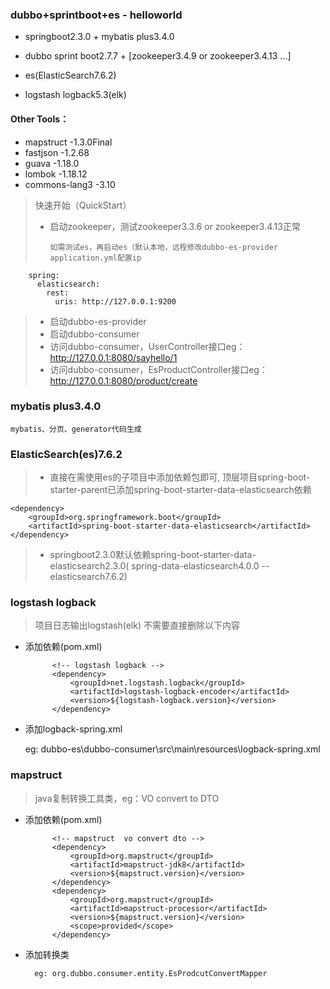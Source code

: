 ### dubbo+sprintboot+es - helloworld
* springboot2.3.0 + mybatis plus3.4.0

* dubbo sprint boot2.7.7 + [zookeeper3.4.9 or zookeeper3.4.13 ...]

* es(ElasticSearch7.6.2)

* logstash logback5.3(elk)

#### Other Tools：
*    mapstruct  -1.3.0Final
*    fastjson   -1.2.68
*    guava  -1.18.0
*    lombok -1.18.12
*    commons-lang3 -3.10
    
>快速开始（QuickStart）
>* 启动zookeeper，测试zookeeper3.3.6 or zookeeper3.4.13正常
>    
>       如需测试es，再启动es（默认本地，远程修改dubbo-es-provider application.yml配置ip
        spring:
          elasticsearch:
            rest:
              uris: http://127.0.0.1:9200

>* 启动dubbo-es-provider
>* 启动dubbo-consumer
>* 访问dubbo-consumer，UserController接口eg：http://127.0.0.1:8080/sayhello/1
>* 访问dubbo-consumer，EsProductController接口eg：http://127.0.0.1:8080/product/create


### mybatis plus3.4.0
    mybatis、分页、generator代码生成


### ElasticSearch(es)7.6.2
>* 直接在需使用es的子项目中添加依赖包即可, 
   顶层项目spring-boot-starter-parent已添加spring-boot-starter-data-elasticsearch依赖

    <dependency>
        <groupId>org.springframework.boot</groupId>
        <artifactId>spring-boot-starter-data-elasticsearch</artifactId>
    </dependency>
    
>* springboot2.3.0默认依赖spring-boot-starter-data-elasticsearch2.3.0( spring-data-elasticsearch4.0.0 -- elasticsearch7.6.2)



### logstash logback
> 项目日志输出logstash(elk)
> 不需要直接删除以下内容

* 添加依赖(pom.xml)
            
            <!-- logstash logback -->
            <dependency>
                <groupId>net.logstash.logback</groupId>
                <artifactId>logstash-logback-encoder</artifactId>
                <version>${logstash-logback.version}</version>
            </dependency>
            
            
* 添加logback-spring.xml

    eg: dubbo-es\dubbo-consumer\src\main\resources\logback-spring.xml
    
    
### mapstruct
> java复制转换工具类，eg：VO convert to DTO

* 添加依赖(pom.xml)
            
            <!-- mapstruct  vo convert dto -->
            <dependency>
                <groupId>org.mapstruct</groupId>
                <artifactId>mapstruct-jdk8</artifactId>
                <version>${mapstruct.version}</version>
            </dependency>
            <dependency>
                <groupId>org.mapstruct</groupId>
                <artifactId>mapstruct-processor</artifactId>
                <version>${mapstruct.version}</version>
                <scope>provided</scope>
            </dependency>
            
            
* 添加转换类

        eg: org.dubbo.consumer.entity.EsProdcutConvertMapper



